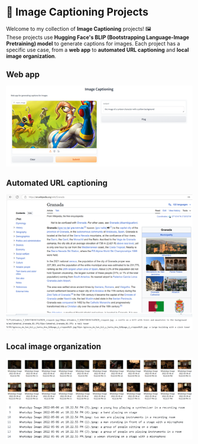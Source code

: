 # 📸 Image Captioning Projects

Welcome to my collection of **Image Captioning** projects! 🖼️  
These projects use **Hugging Face's BLIP (Bootstrapping Language-Image Pretraining) model** to generate captions for images. Each project has a specific use case, from a **web app** to **automated URL captioning** and **local image organization**.

## Web app

![Earthworm Jim](images/Image_Captioning.png)

## Automated URL captioning

![Wikipedia_Granada](images/Wikipedia_Granada.png)
![Captions](images/Captions.png)

## Local image organization

![Local_files](images/Local_files.png)
![Captions2](images/Captions2.png)

